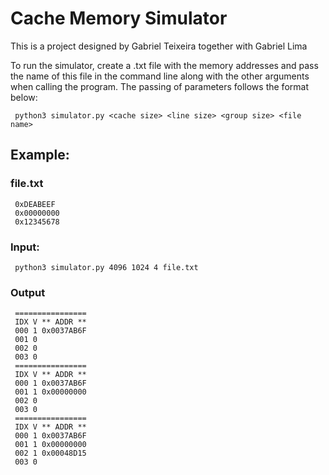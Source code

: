# Cache Memory Simulator

This is a project designed by Gabriel Teixeira together with Gabriel Lima

To run the simulator, create a .txt file with the memory addresses and pass the name of this file in the command line along with the other arguments when calling the program.
The passing of parameters follows the format below:

     python3 simulator.py <cache size> <line size> <group size> <file name>

## Example:

### file.txt 

     0xDEABEEF
     0x00000000
     0x12345678

### Input: 
     python3 simulator.py 4096 1024 4 file.txt

### Output
     
     ================
     IDX V ** ADDR **
     000 1 0x0037AB6F
     001 0
     002 0
     003 0
     ================
     IDX V ** ADDR **
     000 1 0x0037AB6F
     001 1 0x00000000
     002 0
     003 0
     ================
     IDX V ** ADDR **
     000 1 0x0037AB6F
     001 1 0x00000000
     002 1 0x00048D15
     003 0
